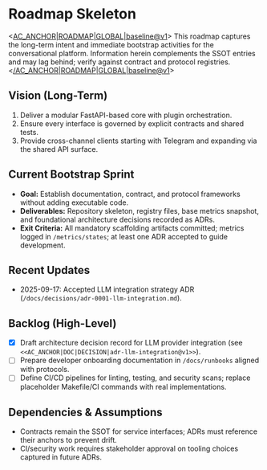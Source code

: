# Roadmap Skeleton

<<AC_ANCHOR|ROADMAP|GLOBAL|baseline@v1>>
This roadmap captures the long-term intent and immediate bootstrap activities
for the conversational platform. Information herein complements the SSOT
entries and may lag behind; verify against contract and protocol registries.
<</AC_ANCHOR|ROADMAP|GLOBAL|baseline@v1>>

## Vision (Long-Term)
1. Deliver a modular FastAPI-based core with plugin orchestration.
2. Ensure every interface is governed by explicit contracts and shared tests.
3. Provide cross-channel clients starting with Telegram and expanding via the
   shared API surface.

## Current Bootstrap Sprint
- **Goal:** Establish documentation, contract, and protocol frameworks without
  adding executable code.
- **Deliverables:** Repository skeleton, registry files, base metrics snapshot,
  and foundational architecture decisions recorded as ADRs.
- **Exit Criteria:** All mandatory scaffolding artifacts committed; metrics
  logged in `/metrics/states`; at least one ADR accepted to guide development.

## Recent Updates
- 2025-09-17: Accepted LLM integration strategy ADR
  (`/docs/decisions/adr-0001-llm-integration.md`).

## Backlog (High-Level)
- [x] Draft architecture decision record for LLM provider integration (see
  `<<AC_ANCHOR|DOC|DECISION|adr-llm-integration@v1>>`).
- [ ] Prepare developer onboarding documentation in `/docs/runbooks` aligned
  with protocols.
- [ ] Define CI/CD pipelines for linting, testing, and security scans; replace
  placeholder Makefile/CI commands with real implementations.

## Dependencies & Assumptions
- Contracts remain the SSOT for service interfaces; ADRs must reference their
  anchors to prevent drift.
- CI/security work requires stakeholder approval on tooling choices captured in
  future ADRs.
